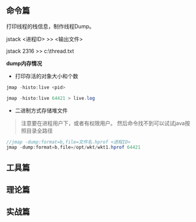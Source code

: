 

## 命令篇


打印线程的栈信息，制作线程Dump。

jstack <进程ID> >> <输出文件>

jstack 2316 >> c:\thread.txt


**dump内存情况**


- 打印存活的对象大小和个数
```java
jmap -histo:live <pid>

jmap -histo:live 64421 > live.log
```

- 二进制方式存储堆文件
>注意要在进程用户下，或者有权限用户。 
>然后命令找不到可以试试java按照目录全路径
```java
//jmap -dump:format=b,file=文件名.hprof <进程ID>
jmap -dump:format=b,file=/opt/wkt/wkt1.hprof 64421
```



## 工具篇





## 理论篇





## 实战篇

